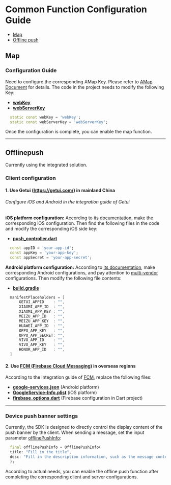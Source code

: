 
# Common Function Configuration Guide

- [Map](#map)
- [Offline push](#offlinepush)

## Map

### Configuration Guide

Need to configure the corresponding AMap Key. Please refer to [AMap Document](https://lbs.amap.com/) for details. The code in the project needs to modify the following Key:

- **[webKey](https://github.com/openimsdk/openim-flutter-demo/blob/5720a10a31a0a9bc5319775f9f4da83d6996dbfe/openim_common/lib/src/config.dart#L49)**
- **[webServerKey](https://github.com/openimsdk/openim-flutter-demo/blob/5720a10a31a0a9bc5319775f9f4da83d6996dbfe/openim_common/lib/src/config.dart#L50)**

```dart
  static const webKey = 'webKey';
  static const webServerKey = 'webServerKey';
```

Once the configuration is complete, you can enable the map function.

---

## Offlinepush

Currently using the integrated solution.

### Client configuration

#### 1. Use Getui (https://getui.com/) in mainland China

###### Configure iOS and Android in the integration guide of Getui

**iOS platform configuration:**
According to [its documentation](https://docs.getui.com/getui/mobile/ios/overview/), make the corresponding iOS configuration. Then find the following files in the code and modify the corresponding iOS side key:

- **[push_controller.dart](openim_common/lib/src/controller/push_controller.dart)**

```dart
  const appID = 'your-app-id';
  const appKey = 'your-app-key';
  const appSecret = 'your-app-secret';
```

**Android platform configuration:**
According to [its documentation](https://docs.getui.com/getui/mobile/android/overview/), make corresponding Android configurations, and pay attention to [multi-vendor](https://docs.getui.com/getui/mobile/vendor/vendor_open/) configurations. Then modify the following file contents:

- **[build.gradle](android/app/build.gradle)**

```gradle
  manifestPlaceholders = [
      GETUI_APPID    : "",
      XIAOMI_APP_ID  : "",
      XIAOMI_APP_KEY : "",
      MEIZU_APP_ID   : "",
      MEIZU_APP_KEY  : "",
      HUAWEI_APP_ID  : "",
      OPPO_APP_KEY   : "",
      OPPO_APP_SECRET: "",
      VIVO_APP_ID    : "",
      VIVO_APP_KEY   : "",
      HONOR_APP_ID   : "",
  ]
```

#### 2. Use [FCM (Firebase Cloud Messaging)](https://firebase.google.com/docs/cloud-messaging) in overseas regions

According to the integration guide of [FCM](https://firebase.google.com/docs/cloud-messaging), replace the following files:

- **[google-services.json](android/app/google-services.json)** (Android platform)
- **[GoogleService-Info.plist](ios/Runner/GoogleService-Info.plist)** (iOS platform)
- **[firebase_options.dart](openim_common/lib/src/controller/firebase_options.dart)** (Firebase configuration in Dart project)

---

### Device push banner settings

Currently, the SDK is designed to directly control the display content of the push banner by the client. When sending a message, set the input parameter [offlinePushInfo](https://github.com/openimsdk/openim-flutter-demo/blob/cc72b6d7ca5f70ca07885857beecec512f904f8c/lib/pages/chat/chat_logic.dart#L543):

```dart
  final offlinePushInfo = OfflinePushInfo(
  title: "Fill in the title",
  desc: "Fill in the description information, such as the message content",
  );
```

According to actual needs, you can enable the offline push function after completing the corresponding client and server configurations.
